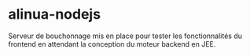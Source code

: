 # alinua-nodejs

Serveur de bouchonnage mis en place pour tester les fonctionnalités du frontend
en attendant la conception du moteur backend en JEE.
